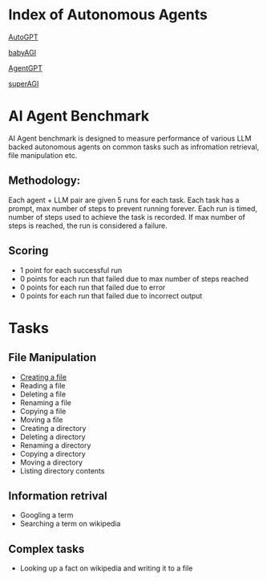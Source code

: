 # Index of Autonomous Agents

[AutoGPT](https://github.com/Significant-Gravitas/Auto-GPT)

[babyAGI](https://github.com/yoheinakajima/babyagi)

[AgentGPT](https://github.com/reworkd/AgentGPT)


[superAGI](https://github.com/TransformerOptimus/SuperAGI)



# AI Agent Benchmark

AI Agent benchmark is designed to measure performance of various LLM backed autonomous agents on common tasks such as infromation retrieval, file manipulation etc. 

## Methodology:
Each agent + LLM pair are given 5 runs for each task. Each task has a prompt, max number of steps to prevent running forever. Each run is timed, number of steps used to achieve the task is recorded. If max number of steps is reached, the run is considered a failure.

## Scoring 
- 1 point for each successful run
- 0 points for each run that failed due to max number of steps reached
- 0 points for each run that failed due to error
- 0 points for each run that failed due to incorrect output


# Tasks

## File Manipulation

- [Creating a file](/file_manipulation/create_a_file.md)
- Reading a file
- Deleting a file
- Renaming a file
- Copying a file
- Moving a file
- Creating a directory
- Deleting a directory
- Renaming a directory
- Copying a directory
- Moving a directory
- Listing directory contents


## Information retrival
- Googling a term
- Searching a term on wikipedia

## Complex tasks
- Looking up a fact on wikipedia and writing it to a file